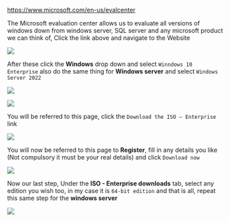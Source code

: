https://www.microsoft.com/en-us/evalcenter

The Microsoft evaluation center allows us to evaluate all versions of windows down from windows server, SQL server and any microsoft product we can think of, Click the link above and navigate to the Website

![](https://i.imgur.com/DhJIfeX.png)

After these click the **Windows** drop down and select `Winndows 10 Enterprise` also do the same thing for **Windows server** and select `Windows Server 2022`

![](https://i.imgur.com/bE0bAIl.png)

![](https://i.imgur.com/sOtZ8qS.png)

You will be referred to this page, click the `Download the ISO – Enterprise` link

![](https://i.imgur.com/XQIdTFq.png)

You will now be referred to this page to **Register**, fill in any details you like (Not compulsory it must be your real details) and click `Download now`

![](https://i.imgur.com/Tmn7IA7.png)

Now our last step, Under the **ISO - Enterprise downloads** tab, select any edition you wish too, in my case it is `64-bit edition` and that is all, repeat this same step for the **windows server**

![](https://i.imgur.com/pBROeJU.png)

